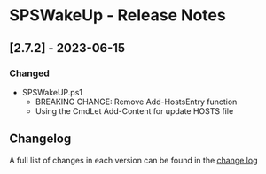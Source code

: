 # SPSWakeUp - Release Notes

## [2.7.2] - 2023-06-15

### Changed

- SPSWakeUP.ps1
  - BREAKING CHANGE: Remove Add-HostsEntry function
  - Using the CmdLet Add-Content for update HOSTS file

## Changelog

A full list of changes in each version can be found in the [change log](CHANGELOG.md)
